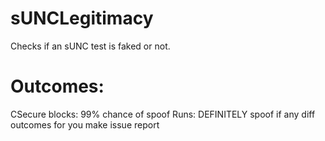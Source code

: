 # sUNCLegitimacy
Checks if an sUNC test is faked or not.

# Outcomes:
CSecure blocks: 99% chance of spoof
Runs: DEFINITELY spoof
if any diff outcomes for you make issue report
